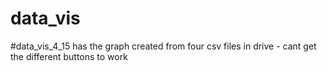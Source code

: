 # data_vis
#data_vis_4_15 has the graph created from four csv files in drive - cant get the different buttons to work
